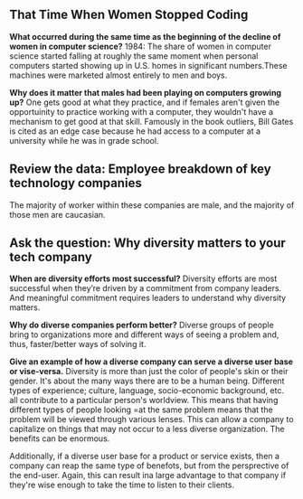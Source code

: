 ## That Time When Women Stopped Coding

**What occurred during the same time as the beginning of the decline of women in computer science?**
1984: The share of women in computer science started falling at roughly the same moment when personal computers started showing up in U.S. homes in significant numbers.These machines were marketed almost entirely to men and boys.

**Why does it matter that males had been playing on computers growing up?**
One gets good at what they practice, and if females aren't given the opportuinity to practice working with a computer, they wouldn't have a mechanism to get good at that skill. Famously in the book outliers, Bill Gates is cited as an edge case because he had access to a computer at a university while he was in grade school. 

## Review the data: Employee breakdown of key technology companies

The majority of worker within these companies are male, and the majority of those men are caucasian.

## Ask the question: Why diversity matters to your tech company

**When are diversity efforts most successful?**
Diversity efforts are most successful when they’re driven by a commitment from company leaders. And meaningful commitment requires leaders to understand why diversity matters.

**Why do diverse companies perform better?**
Diverse groups of people bring to organizations more and different ways of seeing a problem and, thus, faster/better ways of solving it.

**Give an example of how a diverse company can serve a diverse user base or vise-versa.**
Diversity is more than just the color of people's skin or their gender. It's about the many ways there are to be a human being. Different types of experience; culture, language, socio-economic background, etc. all contribute to a particular person's worldview. This means that having different types of people looking =at the same problem means that the problem will be viewed through various lenses. This can allow a company to capitalize on things that may not occur to a less diverse organization. The benefits can be enormous.

Additionally, if a diverse user base for a product or service exists, then a company can reap the same type of benefots, but from the persprective of the end-user. Again, this can result ina large advantage to that company if they're wise enough to take the time to listen to their clients.
